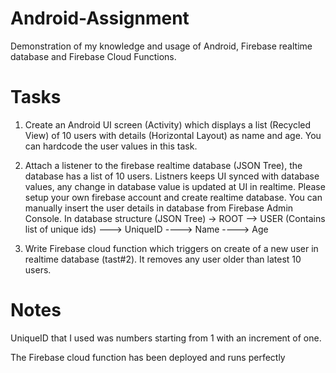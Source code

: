 # Android-Assignment
Demonstration of my knowledge and usage of Android, Firebase realtime database and Firebase Cloud Functions.

# Tasks

1. Create an Android UI screen (Activity) which displays a list (Recycled View) of 10 users with details (Horizontal Layout) as name and age. You can hardcode the user values in this task.

2. Attach a listener to the firebase realtime database (JSON Tree), the database has a list of 10 users. Listners keeps UI synced with database values, any change in database value is updated at UI in realtime. Please setup your own firebase account and create realtime database. You can manually insert the user details in database from Firebase Admin Console.
In database structure (JSON Tree)
-> ROOT
--> 	USER (Contains list of unique ids)
--->		UniqueID
---->			Name
---->			Age

3. Write Firebase cloud function which triggers on create of a new user in realtime database (tast#2). It removes any user older than latest 10 users.

# Notes
UniqueID that I used was numbers starting from 1 with an increment of one.

The Firebase cloud function has been deployed and runs perfectly
